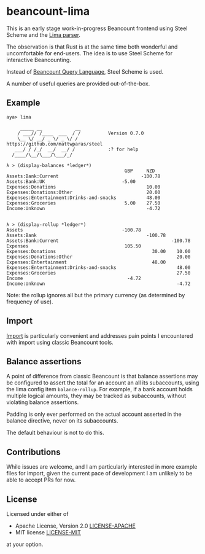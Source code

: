 # beancount-lima

This is an early stage work-in-progress Beancount frontend using Steel Scheme and the [Lima parser](https://github.com/tesujimath/beancount-parser-lima).

The observation is that Rust is at the same time both wonderful and uncomfortable for end-users.  The idea is to use Steel Scheme for interactive Beancounting.

Instead of [Beancount Query Language](https://beancount.github.io/docs/beancount_query_language.html), Steel Scheme is used.


A number of useful queries are provided out-of-the-box.

## Example

```
aya> lima

     _____ __            __
    / ___// /____  ___  / /          Version 0.7.0
    \__ \/ __/ _ \/ _ \/ /           https://github.com/mattwparas/steel
   ___/ / /_/  __/  __/ /            :? for help
  /____/\__/\___/\___/_/

λ > (display-balances *ledger*)
                                           GBP     NZD
Assets:Bank:Current                              -100.78
Assets:Bank:UK                            -5.00
Expenses:Donations                                 10.00
Expenses:Donations:Other                           20.00
Expenses:Entertainment:Drinks-and-snacks           48.00
Expenses:Groceries                         5.00    27.50
Income:Unknown                                     -4.72


λ > (display-rollup *ledger*)
Assets                                    -100.78
Assets:Bank                                        -100.78
Assets:Bank:Current                                         -100.78
Expenses                                   105.50
Expenses:Donations                                   30.00    10.00
Expenses:Donations:Other                                      20.00
Expenses:Entertainment                               48.00
Expenses:Entertainment:Drinks-and-snacks                      48.00
Expenses:Groceries                                            27.50
Income                                      -4.72
Income:Unknown                                                -4.72
```

Note: the rollup ignores all but the primary currency (as determined by frequency of use).

## Import

[Import](doc/import.md) is particularly convenient and addresses pain points I encountered with import using classic Beancount tools.

## Balance assertions

A point of difference from classic Beancount is that balance assertions may be configured to assert the total for an account an all its subaccounts, using
the lima config item `balance-rollup`.  For example, if a bank account holds multiple logical amounts, they may be tracked as subaccounts, without violating
balance assertions.

Padding is only ever performed on the actual account asserted in the balance directive, never on its subaccounts.

The default behaviour is not to do this.

## Contributions

While issues are welcome, and I am particularly interested in more example files for import, given the current pace of development I am unlikely to be able to accept PRs for now.

## License

Licensed under either of

 * Apache License, Version 2.0
   [LICENSE-APACHE](http://www.apache.org/licenses/LICENSE-2.0)
 * MIT license
   [LICENSE-MIT](http://opensource.org/licenses/MIT)

at your option.
